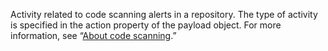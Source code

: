 Activity related to code scanning alerts in a repository. The type of activity is specified in the action property of the payload object. For more information, see “[About code scanning](/github/finding-security-vulnerabilities-and-errors-in-your-code/about-code-scanning).”